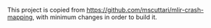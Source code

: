 This project is copied from https://github.com/mscuttari/mlir-crash-mapping, with minimum changes in order to build it.